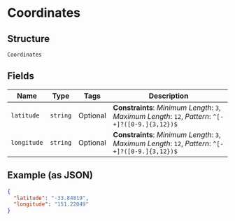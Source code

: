 
# Coordinates

## Structure

`Coordinates`

## Fields

| Name | Type | Tags | Description |
|  --- | --- | --- | --- |
| `latitude` | `string` | Optional | **Constraints**: *Minimum Length*: `3`, *Maximum Length*: `12`, *Pattern*: `^[-+]?([0-9.]{3,12})$` |
| `longitude` | `string` | Optional | **Constraints**: *Minimum Length*: `3`, *Maximum Length*: `12`, *Pattern*: `^[-+]?([0-9.]{3,12})$` |

## Example (as JSON)

```json
{
  "latitude": "-33.84819",
  "longitude": "151.22049"
}
```

